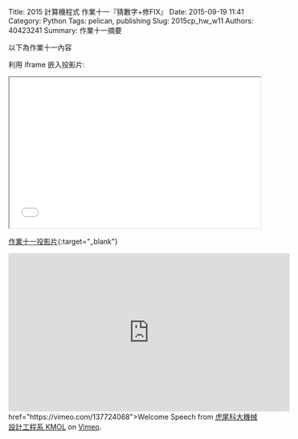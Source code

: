 Title: 2015 計算機程式 作業十一『猜數字+修FIX』
Date: 2015-09-19 11:41
Category: Python
Tags: pelican, publishing
Slug: 2015cp_hw_w11
Authors: 40423241
Summary: 作業十一摘要

以下為作業十一內容

利用 iframe 嵌入投影片:

<iframe src="40423241_cp_w11_p.html" width="500" height="300"></iframe>

[作業十一投影片](40423241_cp_w11_p.html){:target="_blank"}



<iframe width="560" height="315" src="https://www.youtube.com/embed/6tQk5yR9gj0" frameborder="0" allowfullscreen></iframe> href="https://vimeo.com/137724068">Welcome Speech</a> from <a href="https://vimeo.com/user24079973">虎尾科大機械設計工程系 KMOL</a> on <a href="https://vimeo.com">Vimeo</a>.</p>
